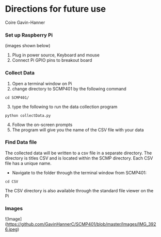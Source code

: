 # Directions for future use
Coire Gavin-Hanner

### Set up Raspberry Pi
(images shown below)
1. Plug in power source, Keyboard and mouse
2. Connect Pi GPIO pins to breakout board

### Collect Data
1. Open a terminal window on Pi
2. change directory to SCMP401 by the following command
```
cd SCMP401/
```
3. type the following to run the data collection program
```
python collectData.py
```
4. Follow the on-screen prompts
5. The program will give you the name of the CSV file with your data

### Find Data file
The collected data will be written to a csv file in a separate directory. The directory is titles CSV and is located within the SCMP directory. Each CSV file has a unique name.
* Navigate to the folder through the terminal window
from SCMP401:
```
cd CSV
```
The CSV directory is also available through the standard file viewer on the Pi

### Images
![Image]
(https://github.com/GavinHannerC/SCMP401/blob/master/Images/IMG_3926.jpeg)

